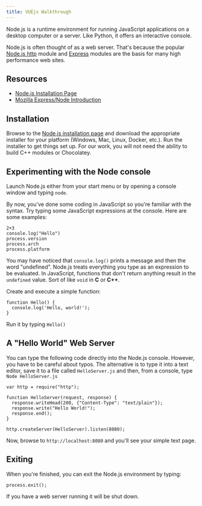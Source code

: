 ```yaml
---
title: VUEjs Walkthrough
---
```


Node.js is a runtime environment for running JavaScript applications on a desktop computer or a server. Like Python, it offers an interactive console.

Node.js is often thought of as a web server. That's because the popular [Node.js http](https://nodejs.org/api/http.html) module and [Express](https://expressjs.com/) modules are the basis for many high performance web sites.

## Resources

* [Node.js Installation Page](https://nodejs.org/en/download/)
* [Mozilla Express/Node Introduction](https://developer.mozilla.org/en-US/docs/Learn/Server-side/Express_Nodejs/Introduction)


## Installation

Browse to the [Node.js installation page](https://nodejs.org/en/download/) and download the appropriate installer for your platform (Windows, Mac, Linux, Docker, etc.). Run the installer to get things set up. For our work, you will not need the ability to build C++ modules or Chocolatey.

## Experimenting with the Node console

Launch Node.js either from your start menu or by opening a console window and typing `node`.

By now, you've done some coding in JavaScript so you're familiar with the syntax. Try typing some JavaScript expressions at the console. Here are some examples:

```
2+3
console.log("Hello")
process.version
process.arch
process.platform
```

You may have noticed that `console.log()` prints a message and then the word "undefined". Node.js treats everything you type as an expression to be evaluated. In JavaScript, functions that don't return anything result in the `undefined` value. Sort of like `void` in **C** or **C++**.

Create and execute a simple function:

```
function Hello() {
  console.log('Hello, world!');
}
```

Run it by typing `Hello()`

## A "Hello World" Web Server

You can type the following code directly into the Node.js console. However, you have to be careful about typos. The alternative is to type it into a text editor, save it to a file called `HelloServer.js` and then, from a console, type `Node HelloServer.js`

```
var http = require("http");

function HelloServer(request, response) {
  response.writeHead(200, {"Content-Type": "text/plain"});
  response.write("Hello World!");
  response.end();
}

http.createServer(HelloServer).listen(8080);
```

Now, browse to `http://localhost:8080` and you'll see your simple text page.

## Exiting

When you're finished, you can exit the Node.js environment by typing:

```
process.exit();
```

If you have a web server running it will be shut down.
